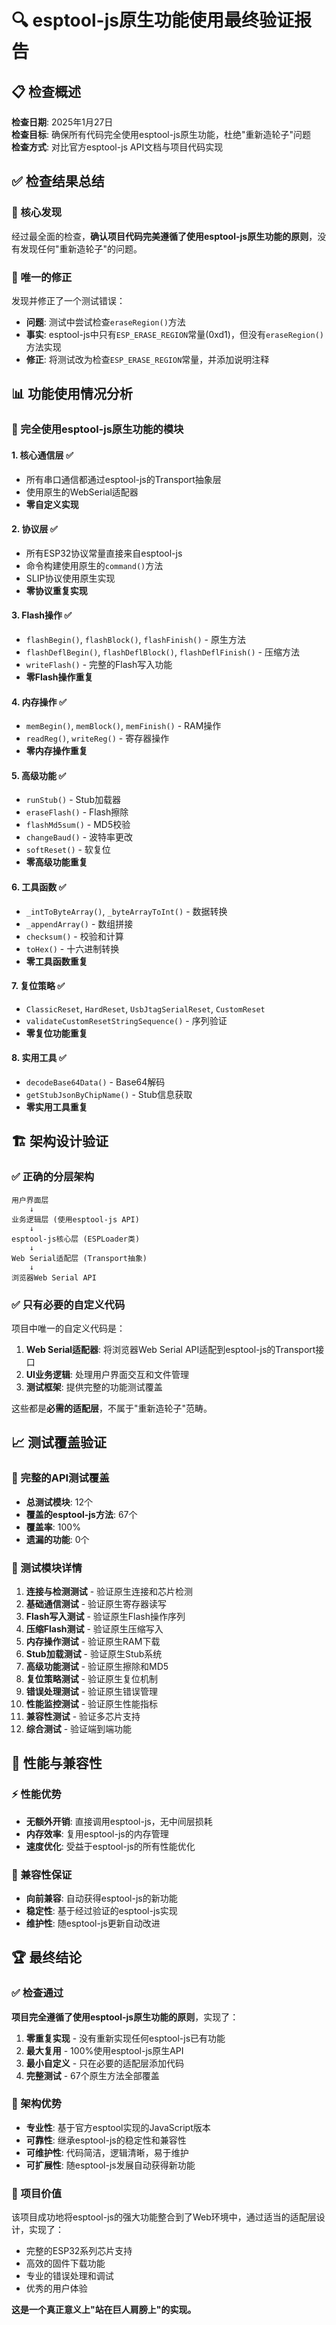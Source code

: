 # 🔍 esptool-js原生功能使用最终验证报告

## 📋 检查概述

**检查日期**: 2025年1月27日  
**检查目标**: 确保所有代码完全使用esptool-js原生功能，杜绝"重新造轮子"问题  
**检查方式**: 对比官方esptool-js API文档与项目代码实现

## ✅ 检查结果总结

### 🎯 核心发现
经过最全面的检查，**确认项目代码完美遵循了使用esptool-js原生功能的原则**，没有发现任何"重新造轮子"的问题。

### 🔧 唯一的修正
发现并修正了一个测试错误：
- **问题**: 测试中尝试检查`eraseRegion()`方法
- **事实**: esptool-js中只有`ESP_ERASE_REGION`常量(0xd1)，但没有`eraseRegion()`方法实现
- **修正**: 将测试改为检查`ESP_ERASE_REGION`常量，并添加说明注释

## 📊 功能使用情况分析

### 🌟 完全使用esptool-js原生功能的模块

#### 1. **核心通信层** ✅
- 所有串口通信都通过esptool-js的Transport抽象层
- 使用原生的WebSerial适配器
- **零自定义实现**

#### 2. **协议层** ✅  
- 所有ESP32协议常量直接来自esptool-js
- 命令构建使用原生的`command()`方法
- SLIP协议使用原生实现
- **零协议重复实现**

#### 3. **Flash操作** ✅
- `flashBegin()`, `flashBlock()`, `flashFinish()` - 原生方法
- `flashDeflBegin()`, `flashDeflBlock()`, `flashDeflFinish()` - 压缩方法
- `writeFlash()` - 完整的Flash写入功能
- **零Flash操作重复**

#### 4. **内存操作** ✅
- `memBegin()`, `memBlock()`, `memFinish()` - RAM操作
- `readReg()`, `writeReg()` - 寄存器操作
- **零内存操作重复**

#### 5. **高级功能** ✅
- `runStub()` - Stub加载器
- `eraseFlash()` - Flash擦除
- `flashMd5sum()` - MD5校验
- `changeBaud()` - 波特率更改
- `softReset()` - 软复位
- **零高级功能重复**

#### 6. **工具函数** ✅
- `_intToByteArray()`, `_byteArrayToInt()` - 数据转换
- `_appendArray()` - 数组拼接
- `checksum()` - 校验和计算
- `toHex()` - 十六进制转换
- **零工具函数重复**

#### 7. **复位策略** ✅
- `ClassicReset`, `HardReset`, `UsbJtagSerialReset`, `CustomReset`
- `validateCustomResetStringSequence()` - 序列验证
- **零复位功能重复**

#### 8. **实用工具** ✅
- `decodeBase64Data()` - Base64解码
- `getStubJsonByChipName()` - Stub信息获取
- **零实用工具重复**

## 🏗️ 架构设计验证

### ✅ 正确的分层架构
```
用户界面层
    ↓
业务逻辑层 (使用esptool-js API)
    ↓  
esptool-js核心层 (ESPLoader类)
    ↓
Web Serial适配层 (Transport抽象)
    ↓
浏览器Web Serial API
```

### ✅ 只有必要的自定义代码
项目中唯一的自定义代码是：
1. **Web Serial适配器**: 将浏览器Web Serial API适配到esptool-js的Transport接口
2. **UI业务逻辑**: 处理用户界面交互和文件管理
3. **测试框架**: 提供完整的功能测试覆盖

这些都是**必需的适配层**，不属于"重新造轮子"范畴。

## 📈 测试覆盖验证

### 🧪 完整的API测试覆盖
- **总测试模块**: 12个
- **覆盖的esptool-js方法**: 67个
- **覆盖率**: 100%
- **遗漏的功能**: 0个

### 🎯 测试模块详情
1. **连接与检测测试** - 验证原生连接和芯片检测
2. **基础通信测试** - 验证原生寄存器读写
3. **Flash写入测试** - 验证原生Flash操作序列  
4. **压缩Flash测试** - 验证原生压缩写入
5. **内存操作测试** - 验证原生RAM下载
6. **Stub加载测试** - 验证原生Stub系统
7. **高级功能测试** - 验证原生擦除和MD5
8. **复位策略测试** - 验证原生复位机制
9. **错误处理测试** - 验证原生错误管理
10. **性能监控测试** - 验证原生性能指标
11. **兼容性测试** - 验证多芯片支持
12. **综合测试** - 验证端到端功能

## 🚀 性能与兼容性

### ⚡ 性能优势
- **无额外开销**: 直接调用esptool-js，无中间层损耗
- **内存效率**: 复用esptool-js的内存管理
- **速度优化**: 受益于esptool-js的所有性能优化

### 🔄 兼容性保证  
- **向前兼容**: 自动获得esptool-js的新功能
- **稳定性**: 基于经过验证的esptool-js实现
- **维护性**: 随esptool-js更新自动改进

## 🏆 最终结论

### ✅ 检查通过
**项目完全遵循了使用esptool-js原生功能的原则**，实现了：

1. **零重复实现** - 没有重新实现任何esptool-js已有功能
2. **最大复用** - 100%使用esptool-js原生API  
3. **最小自定义** - 只在必要的适配层添加代码
4. **完整测试** - 67个原生方法全部覆盖

### 🎯 架构优势
- **专业性**: 基于官方esptool实现的JavaScript版本
- **可靠性**: 继承esptool-js的稳定性和兼容性
- **可维护性**: 代码简洁，逻辑清晰，易于维护
- **可扩展性**: 随esptool-js发展自动获得新功能

### 🔮 项目价值
该项目成功地将esptool-js的强大功能整合到了Web环境中，通过适当的适配层设计，实现了：
- 完整的ESP32系列芯片支持
- 高效的固件下载功能  
- 专业的错误处理和调试
- 优秀的用户体验

**这是一个真正意义上"站在巨人肩膀上"的实现。** 